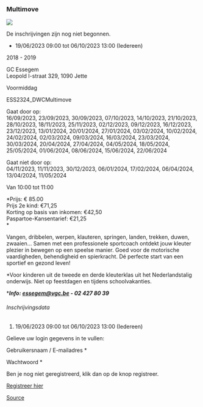 ### Multimove

![](https://s3-eu-west-1.amazonaws.com/os-kwdo/prod/vgc/images/activity/648c2d8809653_Multimove2.jpg)

De inschrijvingen zijn nog niet begonnen.

* 19/06/2023 09:00 tot 06/10/2023 13:00 (Iedereen)

2018 - 2019

GC Essegem  
Leopold I-straat 329, 1090 Jette

Voormiddag

ESS2324_DWCMultimove

Gaat door op:  
16/09/2023, 23/09/2023, 30/09/2023, 07/10/2023, 14/10/2023, 21/10/2023, 28/10/2023, 18/11/2023, 25/11/2023, 02/12/2023, 09/12/2023, 16/12/2023, 23/12/2023, 13/01/2024, 20/01/2024, 27/01/2024, 03/02/2024, 10/02/2024, 24/02/2024, 02/03/2024, 09/03/2024, 16/03/2024, 23/03/2024, 30/03/2024, 20/04/2024, 27/04/2024, 04/05/2024, 18/05/2024, 25/05/2024, 01/06/2024, 08/06/2024, 15/06/2024, 22/06/2024

Gaat niet door op:  
04/11/2023, 11/11/2023, 30/12/2023, 06/01/2024, 17/02/2024, 06/04/2024, 13/04/2024, 11/05/2024

Van 10:00 tot 11:00

*Prijs: € 85.00  
Prijs 2e kind: €71,25  
Korting op basis van inkomen: €42,50  
Paspartoe-Kansentarief: €21,25  
*

Vangen, dribbelen, werpen, klauteren, springen, landen, trekken, duwen, zwaaien… Samen met een professionele sportcoach ontdekt jouw kleuter plezier in bewegen op een speelse manier. Goed voor de motorische vaardigheden, behendigheid en spierkracht. Dé perfecte start van een sportief en gezond leven!

*Voor kinderen uit de tweede en derde kleuterklas uit het Nederlandstalig onderwijs. Niet op feestdagen en tijdens schoolvakanties.  
  
****Info: [essegem@vgc.be](http://mailto:essegem@vgc.be/) \- 02 427 80 39***

###### Inschrijvingsdata

1.  19/06/2023 09:00 tot 06/10/2023 13:00 (Iedereen)

Gelieve uw login gegevens in te vullen:

Gebruikersnaam / E-mailadres * 

Wachtwoord * 

  

Ben je nog niet geregistreerd, klik dan op de knop registreer.

[Registreer hier](/registration)

[Source](https://tickets.vgc.be/activity/subscribe/ESS2324_DWCMultimove)
